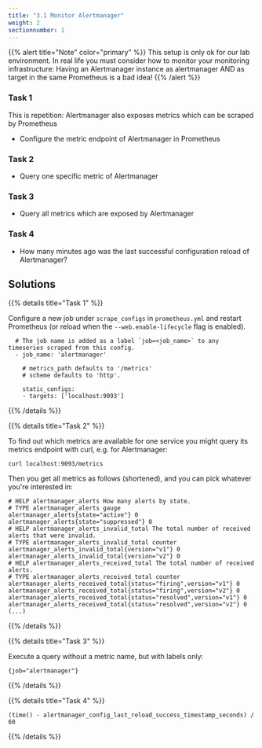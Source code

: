 ```yaml
---
title: "3.1 Monitor Alertmanager"
weight: 2
sectionnumber: 1
---
```


{{% alert title="Note" color="primary" %}}
This setup is only ok for our lab environment. In real life you must consider how to monitor your monitoring infrastructure:
Having an Alertmanager instance as alertmanager AND as target in the same Prometheus is a bad idea!
{{% /alert %}}

### Task 1

This is repetition: Alertmanager also exposes metrics which can be scraped by Prometheus

* Configure the metric endpoint of Alertmanager in Prometheus

### Task 2

* Query one specific metric of Alertmanager

### Task 3

* Query all metrics which are exposed by Alertmanager

### Task 4

* How many minutes ago was the last successful configuration reload of Alertmanager?

## Solutions

{{% details title="Task 1" %}}

Configure a new job under `scrape_configs` in `prometheus.yml` and restart Prometheus (or reload when the `--web.enable-lifecycle` flag is enabled).
```
  # The job name is added as a label `job=<job_name>` to any timeseries scraped from this config.
  - job_name: 'alertmanager'

    # metrics_path defaults to '/metrics'
    # scheme defaults to 'http'.

    static_configs:
    - targets: ['localhost:9093']
```
{{% /details %}}


{{% details title="Task 2" %}}

To find out which metrics are available for one service you might query its metrics endpoint with curl, e.g. for Alertmanager:

```
curl localhost:9093/metrics
```

Then you get all metrics as follows (shortened), and you can pick whatever you're interested in:

```
# HELP alertmanager_alerts How many alerts by state.
# TYPE alertmanager_alerts gauge
alertmanager_alerts{state="active"} 0
alertmanager_alerts{state="suppressed"} 0
# HELP alertmanager_alerts_invalid_total The total number of received alerts that were invalid.
# TYPE alertmanager_alerts_invalid_total counter
alertmanager_alerts_invalid_total{version="v1"} 0
alertmanager_alerts_invalid_total{version="v2"} 0
# HELP alertmanager_alerts_received_total The total number of received alerts.
# TYPE alertmanager_alerts_received_total counter
alertmanager_alerts_received_total{status="firing",version="v1"} 0
alertmanager_alerts_received_total{status="firing",version="v2"} 0
alertmanager_alerts_received_total{status="resolved",version="v1"} 0
alertmanager_alerts_received_total{status="resolved",version="v2"} 0
(...)
```
{{% /details %}}

{{% details title="Task 3" %}}

Execute a query without a metric name, but with labels only:
```
{job="alertmanager"}
```
{{% /details %}}

{{% details title="Task 4" %}}

```
(time() - alertmanager_config_last_reload_success_timestamp_seconds) / 60
```
{{% /details %}}
